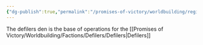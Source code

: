 ```yaml
---
{"dg-publish":true,"permalink":"/promises-of-victory/worldbuilding/regions/todo/defiler-s-den/","title":"Defiler’s Den","noteIcon":"Settlement","created":"2023-01-25T02:26:53.485+01:00","updated":"2023-03-29T21:38:40.260+02:00"}
---
```



The defilers den is the base of operations for the [[Promises of Victory/Worldbuilding/Factions/Defilers/Defilers\|Defilers]]